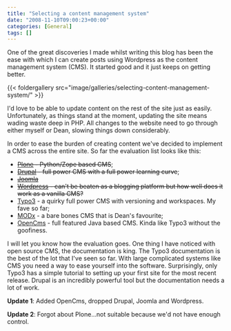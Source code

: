 ```yaml
---
title: "Selecting a content management system"
date: "2008-11-10T09:00:23+00:00"
categories: [General]
tags: []
---
```


One of the great discoveries I made whilst writing this blog has been the ease with which I can create posts using Wordpress as the content management system (CMS). It started good and it just keeps on getting better.

{{< foldergallery src="image/galleries/selecting-content-management-system/" >}}

I'd love to be able to update content on the rest of the site just as easily. Unfortunately, as things stand at the moment, updating the site means wading waste deep in PHP. All changes to the website need to go through either myself or Dean, slowing things down considerably.

In order to ease the burden of creating content we've decided to implement a CMS across the entire site. So far the evaluation list looks like this:
<ul>
	<li><span style="text-decoration: line-through;"><a href="http://plone.org/">Plone</a> - Python/Zope based CMS</span>;</li>
	<li><span style="text-decoration: line-through;"><a href="http://drupal.org/">Drupal</a> - full power CMS with a full power learning curve</span>;</li>
	<li><span style="text-decoration: line-through;"><a href="http://www.joomla.org/">Joomla</a></span></li>
	<li><span style="text-decoration: line-through;"><a href="http://wordpress.org/">Wordpress</a> - can't be beaten as a blogging platform but how well does it work as a vanilla CMS?</span></li>
	<li><a href="http://typo3.com/">Typo3</a> - a quirky full power CMS with versioning and workspaces. My fave so far;</li>
	<li><a href="http://modxcms.com/">MODx</a> - a bare bones CMS that is Dean's favourite;</li>
	<li><a href="http://www.opencms.org/">OpenCms</a> - full featured Java based CMS. Kinda like Typo3 without the goofiness.</li>
</ul>
I will let you know how the evaluation goes. One thing I have noticed with open source CMS, the documentation is king. The Typo3 documentation is the best of the lot that I've seen so far. With large complicated systems like CMS you need a way to ease yourself into the software. Surprisingly, only Typo3 has a simple tutorial to setting up your first site for the most recent release. Drupal is an incredibly powerful tool but the documentation needs a lot of work.

<strong>Update 1</strong>: Added OpenCms, dropped Drupal, Joomla and Wordpress.

<strong>Update 2</strong>: Forgot about Plone...not suitable because we'd not have enough control.
